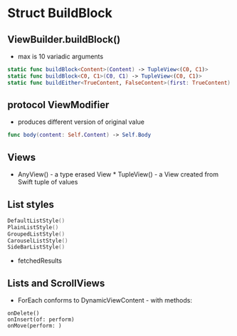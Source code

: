 # Struct BuildBlock
## ViewBuilder.buildBlock()
* max is 10 variadic arguments
```swift
static func buildBlock<Content>(Content) -> TupleView<(C0, C1)>
static func buildBlock<C0, C1>(C0, C1) -> TupleView<(C0, C1)>
static func buildEither<TrueContent, FalseContent>(first: TrueContent) -> _ConditionalContent<TrueContent, FalseContent>
```

## protocol ViewModifier
* produces different version of original value
```swift
func body(content: Self.Content) -> Self.Body
```

## Views
* AnyView() - a type erased View
* TupleView() - a View created from Swift tuple of values


## List styles

```swift
DefaultListStyle()
PlainListStyle()
GroupedListStyle()
CarouselListStyle()
SideBarListStyle()
```

* fetchedResults


## Lists and ScrollViews
* ForEach conforms to DynamicViewContent - with methods:
```
onDelete()
onInsert(of: perform)
onMove(perform: )
```
